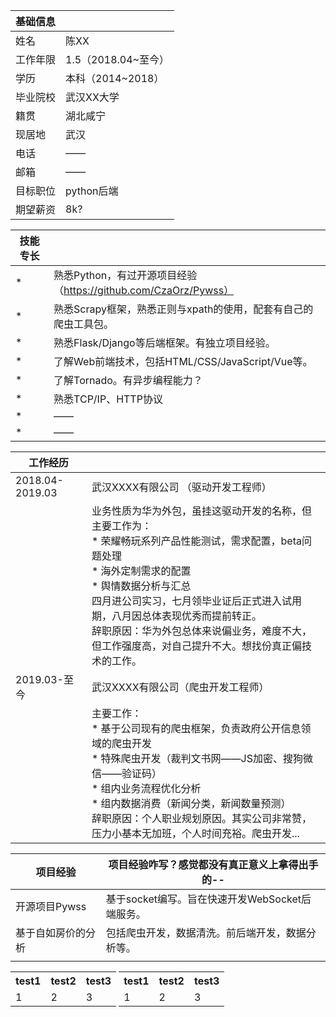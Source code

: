 | 基础信息 |  |
| --- | --- |
| 姓名 | 陈XX |
|工作年限|1.5（2018.04~至今）|
| 学历 | 本科（2014~2018） |
| 毕业院校 | 武汉XX大学 |
|籍贯|湖北咸宁|
|现居地|武汉|
|电话|——|
|邮箱|——|
|目标职位|python后端|
|期望薪资|8k?|

| 技能专长 |  |
| --- | --- |
| * | 熟悉Python，有过开源项目经验（https://github.com/CzaOrz/Pywss） |
|*|熟悉Scrapy框架，熟悉正则与xpath的使用，配套有自己的爬虫工具包。|
| * | 熟悉Flask/Django等后端框架。有独立项目经验。 |
| * | 了解Web前端技术，包括HTML/CSS/JavaScript/Vue等。 |
|*|了解Tornado。有异步编程能力？|
|*|熟悉TCP/IP、HTTP协议|
|*|——|
|*|——|

| 工作经历 |  |
| --- | --- |
|2018.04-2019.03| 武汉XXXX有限公司 （驱动开发工程师）|
|| 业务性质为华为外包，虽挂这驱动开发的名称，但主要工作为：<br>* 荣耀畅玩系列产品性能测试，需求配置，beta问题处理<br>* 海外定制需求的配置<br>* 舆情数据分析与汇总<br>四月进公司实习，七月领毕业证后正式进入试用期，八月因总体表现优秀而提前转正。<br>辞职原因：华为外包总体来说偏业务，难度不大，但工作强度高，对自己提升不大。想找份真正偏技术的工作。 |
|2019.03-至今|武汉XXXX有限公司（爬虫开发工程师）|
|| 主要工作：<br>* 基于公司现有的爬虫框架，负责政府公开信息领域的爬虫开发<br>* 特殊爬虫开发（裁判文书网——JS加密、搜狗微信——验证码）<br>* 组内业务流程优化分析<br>* 组内数据消费（新闻分类，新闻数量预测）<br>辞职原因：个人职业规划原因。其实公司非常赞，压力小基本无加班，个人时间充裕。爬虫开发... |

| 项目经验 | 项目经验咋写？感觉都没有真正意义上拿得出手的-- |
| --- | --- |
| 开源项目Pywss | 基于socket编写。旨在快速开发WebSocket后端服务。 |
| 基于自如房价的分析 | 包括爬虫开发，数据清洗。前后端开发，数据分析等。 |
|  |  |


<table style="display:inline">
<tr>
<th>test1</th>
<th>test2</th>
<th>test3</th>
</tr>
<tr>
<td>1</td>
<td>2</td>
<td>3</td>
</tr>
</table>
	
<table style="display:inline">
<tr>
<th>test1</th>
<th>test2</th>
<th>test3</th>
</tr>
<tr>
<td>1</td>
<td>2</td>
<td>3</td>
</tr>
</table>